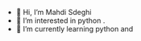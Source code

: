 - 👋 Hi, I’m Mahdi Sdeghi
- 👀 I’m interested in python .
- 🌱 I’m currently learning python and 

<!---
masihilian/masihilian is a ✨ special ✨ repository because its `README.md` (this file) appears on your GitHub profile.
You can click the Preview link to take a look at your changes.
--->
